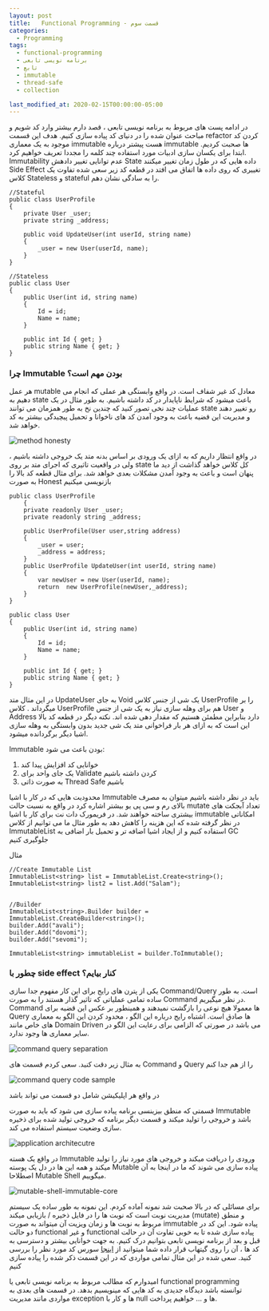 ```yaml
---
layout: post
title:   Functional Programming - قسمت سوم
categories:
  - Programming
tags:
  - functional-programming 
  - برنامه نویسی تابعی
  - تابع
  - immutable
  - thread-safe
  - collection

last_modified_at: 2020-02-15T00:00:00-05:00
---
```


در ادامه پست های مربوط به برنامه نویسی تابعی ، قصد دارم بیشتر وارد کد شویم و مباحث عنوان شده را در دنیای کد پیاده سازی کنیم. هدف این قسمت refactor کردن کد موجود به یک معماری immutable هست
پیشتر درباره immutable ها صحبت کردیم.
ابتدا برای یکسان سازی ادبیات مورد استفاده چند کلمه را مجددا تعریف خواهیم کرد.
Immutability عدم توانایی تغییر دادهش
State داده هایی که در طول زمان تغییر میکنند
Side Effect تغییری که روی داده ها اتفاق می افتد
در قطعه کد زیر سعی شده تفاوت یک کلاس Stateless و stateful را به سادگی نشان دهم.


```
//Stateful
public class UserProfile
{
    private User _user;
    private string _address;

    public void UpdateUser(int userId, string name)
    {
        _user = new User(userId, name);
    }
}

//Stateless
public class User
{
    public User(int id, string name)
    {
        Id = id;
        Name = name;
    }

    public int Id { get; }
    public string Name { get; }
}
```

### چرا Immutable بودن مهم است؟

هر عمل mutable معادل کد غیر شفاف است. در واقع وابستگی هر عملی که انجام می دهیم به state باعث میشود که شرایط ناپایدار در کد داشته باشیم. به طور مثال در یک عملیات  چند نخی تصور کنید که چندین نخ به طور همزمان می توانند state رو تغییر دهند و مدیریت این قضیه باعث به وجود آمدن کد های ناخوانا و تحمیل پیچیدگی بیشتر به کد خواهد شد.

![method honesty](/assets/images/method-honesty.png "method-honesty")

در واقع انتظار داریم که به ازای یک ورودی بر اساس بدنه متد یک خروجی داشته باشیم ، ولی در واقعیت تاثیری که اجرای متد بر روی state کل کلاس خواهد گذاشت از دید ما پنهان است و باعث به وجود آمدن مشکلات بعدی خواهد شد.
برای مثال قطعه کد بالا را به صورت Honest بازنویسی میکنیم

```
public class UserProfile
    {
    private readonly User _user;
    private readonly string _address;

    public UserProfile(User user,string address)
    {
        _user = user;
        _address = address;
    }
    public UserProfile UpdateUser(int userId, string name)
    {
        var newUser = new User(userId, name);
        return  new UserProfile(newUser,_address);
    }
}

public class User
{
    public User(int id, string name)
    {
        Id = id;
        Name = name;
    }

    public int Id { get; }
    public string Name { get; }
}

```

در این مثال  متد UpdateUser به جای Void یک شی از جنس کلاس UserProfile را بر میگرداند . کلاس UserProfile هم برای وهله سازی نیاز به یک شی از جنس User و Address دارد بنابراین مطمئن هستیم که مقدار دهی شده اند.
نکته دیگر در قطعه کد بالا این است که به ازای هر بار فراخوانی متد یک شی جدید بدون وابستگی به وهله سازی اشیا دیگر برگردانده میشود.


Immutable بودن باعث می شود:

1.	خوانایی کد افزایش پیدا کند
2.	یک جای واحد برای Validate کردن داشته باشیم
3.	به صورت ذاتی Thread Safe باشیم

محدودیت هایی که در کار با اشیا Immutable باید در نظر داشته باشیم میتوان به مصرف بالای رم و سی پی یو بیشتر اشاره کرد
در واقع به نسبت حالت mutate تعداد آبجکت های بیشتری ساخته خواهند شد.
در فریمورک دات نت برای کار با اشیا immutable امکاناتی در نظر گرفته شده که این هزینه را کاهش دهد
به طور مثال ما می توانیم از کلاس ImmutableList استفاده کنیم و از ایجاد اشیا اضافه تر و تحمیل بار اضافی به GC جلوگیری کنیم


مثال

```
//Create Immutable List
ImmutableList<string> list = ImmutableList.Create<string>();
ImmutableList<string> list2 = list.Add("Salam");


//Builder
ImmutableList<string>.Builder builder = ImmutableList.CreateBuilder<string>();
builder.Add("avali");
builder.Add("dovomi");
builder.Add("sevomi");

ImmutableList<string> immutableList = builder.ToImmutable();

```

### چطور با side effect کنار بیایم؟
یکی از پترن های رایج برای این کار مفهوم جدا سازی  Command/Query است. به طور ساده  تمامی عملیاتی که تاثیر گذار هستند را به صورت Command در نظر میگیریم. Command ها معمولا هیچ نوعی را بازگشت نمیدهند و همینطور بر عکس این قضیه برای Query ها صادق است.
اشتباه رایج درباره این الگو ، محدود کردن این الگو به معماری های خاص مانند Domain Driven می باشد در صورتی که الزامی برای رعایت این الگو در سایر معماری ها وجود ندارد.


![command query separation](/assets/images/command-query-separation.png "command query separation")

به مثال زیر دقت کنید. سعی کردم قسمت های Command و Query را از هم جدا کنم


![command query code sample](/assets/images/command-query-code.png "command query code sample")

در واقع هر اپلیکیشن شامل دو قسمت می تواند باشد 


قسمتی که منطق بیزینسی برنامه پیاده سازی می شود که باید به صورت Immutable باشد و خروجی را تولید میکند و قسمت دیگر برنامه که خروجی تولید شده برای ذخیره سازی وضعیت سیستم استفاده می کند.

![application architecutre](/assets/images/application.png "architecture")

در واقع یک هسته Immutable ورودی را دریافت میکند و خروجی های مورد نیاز را تولید میکند و همه این ها در دل یک پوسته Mutable پیاده سازی می شوند که ما در اینجا به آن اصطلاحا Mutable Shell میگوییم.

![mutable-shell-immutable-core](/assets/images/mutable-shell-immutable-core.png "mutable-shell-immutable-core")

برای مسائلی که در بالا صحبت شد نمونه آماده کردم. این نمونه  به طور ساده یک سیستم مدیریت نوبت است که نوبت ها را در فایل ذخیره / بازیابی میکند (mutate) و منطق مربوط به نوبت ها و زمان ویزیت آن میتواند به صورت immutable پیاده شود.
این کد در دو حالت functional و غیر functional پیاده سازی شده تا به خوبی تفاوت آن در حالت قبل و بعد از برنامه نویسی تابعی بتوانیم درک کنیم.
به جهت خوانایی بیشتر و دسترسی به کد ها ، آن را روی گیتهاب قرار داده شما میتوانید از [اینجا](https://github.com/1saeedsalehi/Immutability) سورس کد مورد نظر را بررسی کنید.
سعی شده در این مثال تمامی مواردی که در این قسمت ذکر شده را پیاده سازی کنیم

امیدوارم که مطالب مربوط به برنامه نویسی تابعی یا functional programming توانسته باشد دیدگاه جدیدی به کد هایی که مینویسیم بدهد.
در  قسمت های بعدی به مواردی مانند مدیریت exception ها و کار با null ها و ... خواهیم پرداخت. 


